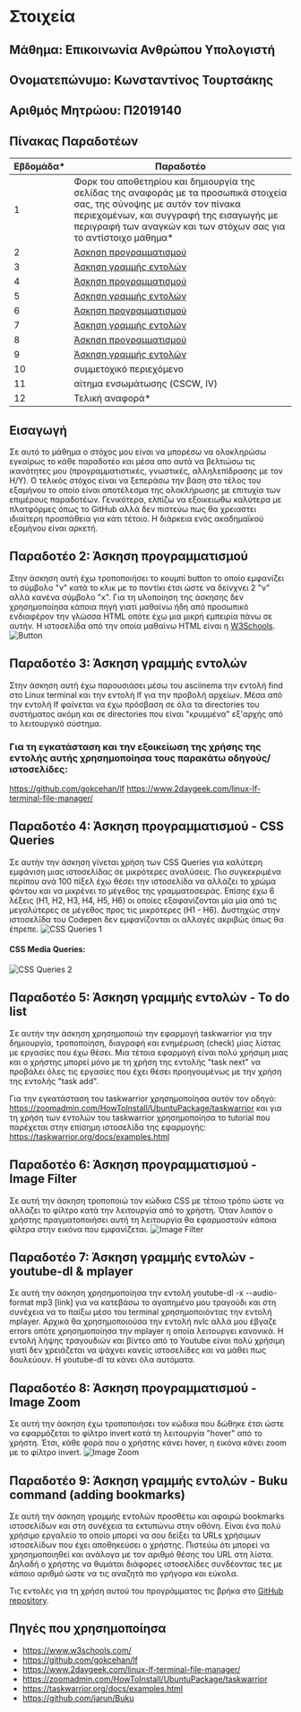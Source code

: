 # Στοιχεία
## Μάθημα: Επικοινωνία Ανθρώπου Υπολογιστή

## Ονοματεπώνυμο: Κωνσταντίνος Τουρτσάκης

## Αριθμός Μητρώου: Π2019140

## Πίνακας Παραδοτέων
| Εβδομάδα* | Παραδοτέο |
| --- | --- |
| 1 | Φορκ του αποθετηρίου και δημιουργία της σελίδας της αναφοράς με τα προσωπικά στοιχεία σας, της σύνοψης με αυτόν τον πίνακα περιεχομένων, και συγγραφή της εισαγωγής με περιγραφή των αναγκών και των στόχων σας για το αντίστοιχο μάθημα* |
| 2 | [Άσκηση προγραμματισμού](https://github.com/KonstantinosTourtsakis/site/blob/2019140/_remix/button.md) |
| 3 | [Άσκηση γραμμής εντολών](https://asciinema.org/a/900SRRvitcUfu8Pjw2ZKSgaul) |
| 4 | [Άσκηση προγραμματισμού](https://github.com/KonstantinosTourtsakis/site/blob/2019140/_remix/css-queries.md) |
| 5 | [Άσκηση γραμμής εντολών](https://asciinema.org/a/rQ1N38qo7EY0UcRnZYDxmGEJ9) |
| 6 | [Άσκηση προγραμματισμού](https://github.com/KonstantinosTourtsakis/site/blob/2019140/_remix/image-filter.md) |
| 7 | [Άσκηση γραμμής εντολών](https://asciinema.org/a/Vx3IlIlFXf3dqVc72lGHxNobQ) |
| 8 | [Άσκηση προγραμματισμού](https://github.com/KonstantinosTourtsakis/site/blob/2019140/_remix/image-zoom.md) |
| 9 | [Άσκηση γραμμής εντολών](https://asciinema.org/a/68th7JcnMdQPSuP7W4u54SY09) |
| 10 | συμμετοχικό περιεχόμενο |
| 11 | αίτημα ενσωμάτωσης (CSCW, IV) |
| 12 | Τελική αναφορά* |

## Εισαγωγή
Σε αυτό το μάθημα ο στόχος μου είναι να μπορέσω να ολοκληρώσω εγκαίρως το κάθε παραδοτέο και μέσα απο αυτά να βελτιώσω 
τις ικανότητες μου (προγραμματιστικές, γνωστικές, αλληλεπίδρασης με τον Η/Υ). Ο τελικός στόχος είναι να ξεπεράσω την 
βάση στο τέλος του εξαμήνου το οποίο είναι αποτέλεσμα της ολοκλήρωσης με επιτυχία των επιμέρους παραδοτέων. Γενικότερα, ελπίζω 
να εξοικειωθω καλύτερα με πλατφόρμες όπως το GitHub αλλά δεν πιστεύω πως θα χρειαστει ιδιαίτερη προσπάθεια για κάτι τέτοιο. 
Η διάρκεια ενός ακαδημαϊκού εξαμήνου είναι αρκετή.

## Παραδοτέο 2: Άσκηση προγραμματισμού

Στην άσκηση αυτή έχω τροποποιήσει το κουμπί button το οποίο εμφανίζει το σύμβολο "ν" κατά το κλικ με το ποντίκι έτσι ώστε να δείνχνει 2 "ν" αλλά κανένα σύμβολο "x". Για τη υλοποίηση της άσκησης δεν χρησημοποίησα κάποια πηγή γιατί μαθαίνω ήδη από προσωπικό ενδιαφέρον την γλώσσα HTML οπότε έχω μια μικρή εμπειρία πάνω σε αυτήν. Η ιστοσελίδα από την οποία μαθαίνω HTML είναι η [W3Schools](https://www.w3schools.com/).
![Button](https://cdn.discordapp.com/attachments/774253435507179560/790967328107659314/Button.gif)

## Παραδοτέο 3: Άσκηση γραμμής εντολών

Στην άσκηση αυτή έχω παρουσιάσει μέσω του asciinema την εντολή find στο Linux terminal και την εντολή lf για την προβολή αρχείων. Μέσα από την εντολή lf φαίνεται να έχω πρόσβαση σε όλα τα directories του συστήματος ακόμη και σε directories που είναι "κρυμμένα" εξ'αρχής από το λειτουργικό σύστημα. 

### Για τη εγκατάσταση και την εξοικείωση της χρήσης της εντολής αυτής χρησημοποίησα τους παρακάτω οδηγούς/ιστοσελίδες:
https://github.com/gokcehan/lf
https://www.2daygeek.com/linux-lf-terminal-file-manager/

## Παραδοτέο 4: Άσκηση προγραμματισμού - CSS Queries

Σε αυτήν την άσκηση γίνεται χρήση των CSS Queries για καλύτερη εμφάνιση μιας ιστοσελίδας σε μικρότερες αναλύσεις. Πιο συγκεκριμένα περίπου ανά 100 πίξελ έχω θέσει την ιστοσελίδα να αλλάζει το χρώμα φόντου και να μικρένει το μέγεθος της γραμματοσειράς. Επίσης έχω 6 λέξεις (H1, H2, H3, H4, H5, H6) οι οποίες εξαφανίζονται μία μία από τις μεγαλύτερες σε μέγεθος προς τις μικρότερες (H1 - H6). Δυστηχώς στην ιστοσελίδα του Codepen δεν εμφανίζονται οι αλλαγές ακριβώς όπως θα έπρεπε.
![CSS Queries 1](https://cdn.discordapp.com/attachments/774253435507179560/790967107856498728/1.PNG)
#### CSS Media Queries:
![CSS Queries 2](https://cdn.discordapp.com/attachments/774253435507179560/790967108263215164/2.PNG)

## Παραδοτέο 5: Άσκηση γραμμής εντολών - To do list

Σε αυτήν την άσκηση χρησημοποιώ την εφαρμογή taskwarrior για την δημιουργία, τροποποίηση, διαγραφή και ενημέρωση (check) μίας λίστας με εργασίες που έχω θέσει. Μια τέτοια εφαρμογή  είναι πολύ χρήσιμη μιας και ο χρήστης μπορεί μόνο με τη χρήση της εντολής "task next" να προβάλει όλες τις εργασίες που έχει θέσει προηγουμένως με την χρήση της εντολής "task add".

Για την εγκατάσταση του taskwarrior χρησημοποίησα αυτόν τον οδηγό: https://zoomadmin.com/HowToInstall/UbuntuPackage/taskwarrior
και για τη χρήση των εντολών του taskwarrior χρησημοποίησα το tutorial που παρέχεται στην επίσημη ιστοσελίδα της εφαρμογής: https://taskwarrior.org/docs/examples.html

## Παραδοτέο 6: Άσκηση προγραμματισμού - Image Filter

Σε αυτή την άσκηση τροποποιώ τον κώδικα CSS με τέτοιο τρόπο ώστε να αλλάζει το φίλτρο κατά την λειτουργία <hover> από το χρήστη. Όταν λοιπόν ο χρήστης πραγματοποιήσει αυτή τη λειτουργία θα εφαρμοστούν κάποια φίλτρα στην εικόνα που εμφανίζεται. 
![Image Filter](https://cdn.discordapp.com/attachments/774253435507179560/790970240019595274/Image_Filter.gif)  
  
  ## Παραδοτέο 7: Άσκηση γραμμής εντολών - youtube-dl & mplayer
  
  Σε αυτή την άσκηση χρησημοποίησα την εντολή youtube-dl -x --audio-format mp3 [link] για να κατεβάσω το αγαπημένο μου τραγούδι και στη συνέχεια να το παίξω μέσο του terminal χρησημοποιόντας την εντολή mplayer. Αρχικά θα χρησημοποιούσα την εντολή nvlc αλλά μου έβγαζε errors οπότε χρησημοποίησα την mplayer η οποία λειτουργει κανονικά. Η εντολή λήψης τραγουδιών και βίντεο από το Youtube είναι πολύ χρήσιμη γιατί δεν χρειάζεται να ψάχνει κανείς ιστοσελίδες και να μάθει πως δουλεύουν. Η youtube-dl τα κάνει όλα αυτόματα.
  
  ## Παραδοτέο 8: Άσκηση προγραμματισμού - Image Zoom
  
  Σε αυτή την άσκηση έχω τροποποιήσει τον κώδικα που δώθηκε έτσι ώστε να εφαρμόζεται το φίλτρο invert κατά τη λειτουργία "hover" από το χρήστη. Έτσι, κάθε φορά που ο χρήστης κάνει hover, η εικόνα κάνει zoom με το φίλτρο invert.
  ![Image Zoom](https://cdn.discordapp.com/attachments/774253435507179560/790972350371463198/Image_Zoom.gif)

## Παραδοτέο 9: Άσκηση γραμμής εντολών - Buku command (adding bookmarks)

Σε αυτή την άσκηση γραμμής εντολών προσθέτω και αφαιρώ bookmarks ιστοσελίδων και στη συνέχεια τα εκτυπώνω στην οθόνη. Είναι ένα πολύ χρήσιμο εργαλείο το οποίο μπορεί να σου δείξει τα URLs χρήσιμων ιστοσελίδων που έχει αποθηκεύσει ο χρήστης. Πιστεύω ότι μπορεί να χρησημοποιηθεί και ανάλογα με τον αριθμό θέσης του URL στη λίστα. Δηλαδή ο χρήστης να θυμάται διάφορες ιστοσελίδες συνδέοντας τες με κάποιο αριθμό ώστε να τις αναζητά πιο γρήγορα και εύκολα.

Τις εντολές για τη χρήση αυτού του προγράμματος τις βρήκα στο [GitHub repository](https://github.com/jarun/Buku).

## Πηγές που χρησημοποίησα

* https://www.w3schools.com/ 
* https://github.com/gokcehan/lf 
* https://www.2daygeek.com/linux-lf-terminal-file-manager/ 
* https://zoomadmin.com/HowToInstall/UbuntuPackage/taskwarrior 
* https://taskwarrior.org/docs/examples.html 
* https://github.com/jarun/Buku
